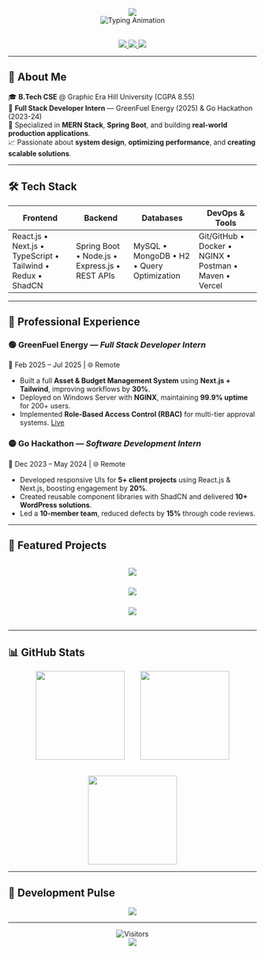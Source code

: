 <div align="center">
  <!-- Modern Gradient Header -->
  <img src="https://capsule-render.vercel.app/api?type=waving&color=0:6366f1,50:8b5cf6,100:ec4899&height=240&section=header&text=Aman%20Bhatt&fontSize=72&fontColor=ffffff&fontAlignY=40&desc=Full%20Stack%20Developer%20|%20MERN%20+%20Spring%20Boot%20|%20Problem%20Solver&descSize=22&descAlignY=70&descColor=ffffff&animation=scaleIn" />
</div>

<div align="center">
  <!-- Typing Effect -->
  <img src="https://readme-typing-svg.herokuapp.com?font=Fira+Code&weight=700&size=26&duration=3800&pause=1000&color=FFFFFF&background=8B5CF600&center=true&vCenter=true&width=720&height=60&lines=🚀+Crafting+Scalable+Full+Stack+Solutions;💻+MERN+%2B+Spring+Boot+Development;⚡+Building+Production+Grade+Applications;🏆+Open+Source+%26+Internship+Experience" alt="Typing Animation" />
</div>

<br>

<!-- Social Links -->
<p align="center">
  <a href="mailto:amanbhatt0910@gmail.com" target="_blank">
    <img src="https://img.shields.io/badge/-Contact%20Me-EA4335?style=for-the-badge&logo=gmail&logoColor=white" />
  </a>
  <a href="https://www.linkedin.com/in/aman-bhatt-146a9a257/" target="_blank">
    <img src="https://img.shields.io/badge/-LinkedIn-0A66C2?style=for-the-badge&logo=linkedin&logoColor=white" />
  </a>
  <a href="https://amanbhatt-one.vercel.app/" target="_blank">
    <img src="https://img.shields.io/badge/-Portfolio-181717?style=for-the-badge&logo=github&logoColor=white" />
  </a>
</p>

---

## 🧠 About Me

🎓 **B.Tech CSE** @ Graphic Era Hill University (CGPA 8.55)  
💼 **Full Stack Developer Intern** — GreenFuel Energy (2025) & Go Hackathon (2023-24)  
🧰 Specialized in **MERN Stack**, **Spring Boot**, and building **real-world production applications**.  
📈 Passionate about **system design**, **optimizing performance**, and **creating scalable solutions**.

---

## 🛠 Tech Stack

<div align="center">
  
| Frontend | Backend | Databases | DevOps & Tools |
|----------|---------|-----------|----------------|
| React.js • Next.js • TypeScript • Tailwind • Redux • ShadCN | Spring Boot • Node.js • Express.js • REST APIs | MySQL • MongoDB • H2 • Query Optimization | Git/GitHub • Docker • NGINX • Postman • Maven • Vercel |

</div>

---

## 💼 Professional Experience

### 🟢 **GreenFuel Energy** — _Full Stack Developer Intern_  
📆 Feb 2025 – Jul 2025 | 🌐 Remote  
- Built a full **Asset & Budget Management System** using **Next.js + Tailwind**, improving workflows by **30%**.  
- Deployed on Windows Server with **NGINX**, maintaining **99.9% uptime** for 200+ users.  
- Implemented **Role-Based Access Control (RBAC)** for multi-tier approval systems. [Live](http://sugamgreenfuel.in/)

### 🟡 **Go Hackathon** — _Software Development Intern_  
📆 Dec 2023 – May 2024 | 🌐 Remote  
- Developed responsive UIs for **5+ client projects** using React.js & Next.js, boosting engagement by **20%**.  
- Created reusable component libraries with ShadCN and delivered **10+ WordPress solutions**.  
- Led a **10-member team**, reduced defects by **15%** through code reviews.

---

## 🚀 Featured Projects

<div align="center" style="display: grid; grid-template-columns: repeat(auto-fit, minmax(320px, 1fr)); gap: 1.5rem; padding: 1rem;">

<a href="https://github.com/AmanBhatt0910/FlexiLang" target="_blank">
  <img src="https://github-readme-stats.vercel.app/api/pin/?username=AmanBhatt0910&repo=FlexiLang&theme=radical&hide_border=true&show_owner=true" />
</a>

<a href="https://github.com/AmanBhatt0910/SpendSense" target="_blank">
  <img src="https://github-readme-stats.vercel.app/api/pin/?username=AmanBhatt0910&repo=SpendSense&theme=radical&hide_border=true&show_owner=true" />
</a>

<a href="https://github.com/AmanBhatt0910/ConnectNow" target="_blank">
  <img src="https://github-readme-stats.vercel.app/api/pin/?username=AmanBhatt0910&repo=ConnectNow&theme=radical&hide_border=true&show_owner=true" />
</a>

</div>

---

## 📊 GitHub Stats

<div align="center" style="display: flex; flex-wrap: wrap; gap: 2rem; justify-content: center;">
  <img height="180" src="https://github-readme-stats.vercel.app/api?username=AmanBhatt0910&show_icons=true&theme=radical&hide_border=true&bg_color=00000000&include_all_commits=true" />
  <img height="180" src="https://github-readme-stats.vercel.app/api/top-langs/?username=AmanBhatt0910&layout=compact&theme=radical&hide_border=true&bg_color=00000000" />
  <img height="180" src="https://github-readme-streak-stats.herokuapp.com/?user=AmanBhatt0910&theme=radical&hide_border=true&background=00000000" />
</div>

---

## 📌 Development Pulse

<div align="center">
  <img src="https://github-readme-activity-graph.vercel.app/graph?username=AmanBhatt0910&theme=react-dark&hide_border=true&area=true&custom_title=Code%20Contribution%20Heatmap&color=8B5CF6&bg_color=00000000" />
</div>

---

<div align="center">
  <img src="https://komarev.com/ghpvc/?username=AmanBhatt0910&label=Profile%20Views&style=flat-square&color=8B5CF6" alt="Visitors" />
</div>

<div align="center">
  <img src="https://capsule-render.vercel.app/api?type=waving&color=0:ec4899,50:8b5cf6,100:6366f1&height=120&section=footer&animation=fadeIn" />
</div>
